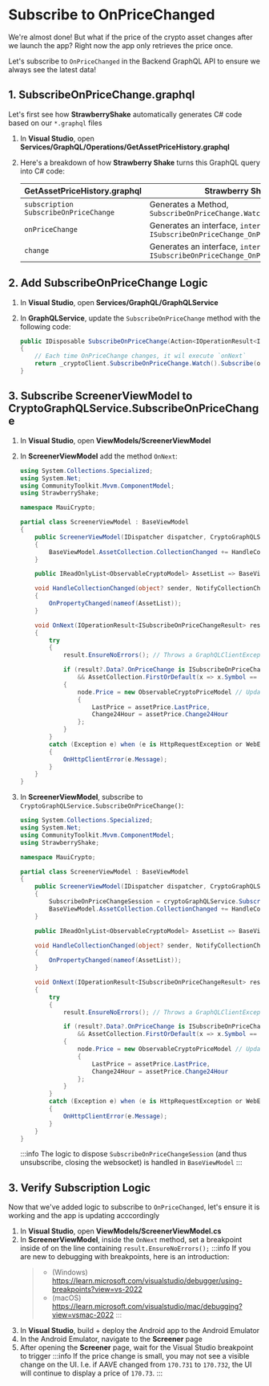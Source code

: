 # Subscribe to OnPriceChanged

We're almost done! But what if the price of the crypto asset changes after we launch the app? Right now the app only retrieves the price once. 

Let's subscribe to `OnPriceChanged` in the Backend GraphQL API to ensure we always see the latest data!

## 1. SubscribeOnPriceChange.graphql

Let's first see how **StrawberryShake** automatically generates C# code based on our `*.graphql` files

1. In **Visual Studio**, open **Services/GraphQL/Operations/GetAssetPriceHistory.graphql**
2. Here's a breakdown of how **Strawberry Shake** turns this GraphQL query into C# code:

    | GetAssetPriceHistory.graphql | Strawberry Shake |
    | ----------------------  | ---------------- |
    | `subscription SubscribeOnPriceChange`| Generates a Method, `SubscribeOnPriceChange.Watch()` |
    | `onPriceChange` | Generates an interface, `interface ISubscribeOnPriceChange_OnPriceChange` |
    | `change` | Generates an interface, `interface ISubscribeOnPriceChange_OnPriceChange_Change` |

## 2. Add SubscribeOnPriceChange Logic

1. In **Visual Studio**, open **Services/GraphQL/GraphQLService**
2. In **GraphQLService**, update the `SubscribeOnPriceChange` method with the following code:

    ```cs
    public IDisposable SubscribeOnPriceChange(Action<IOperationResult<ISubscribeOnPriceChangeResult>> onNext)
    {
        // Each time OnPriceChange changes, it wil execute `onNext`
        return _cryptoClient.SubscribeOnPriceChange.Watch().Subscribe(onNext); // returns an IDisposable that will automatically be unsubscribed when disposed
    } 
    ```

## 3. Subscribe ScreenerViewModel to CryptoGraphQLService.SubscribeOnPriceChange

1. In **Visual Studio**, open **ViewModels/ScreenerViewModel**
2. In **ScreenerViewModel** add the method `OnNext`:

    ```cs
    using System.Collections.Specialized;
    using System.Net;
    using CommunityToolkit.Mvvm.ComponentModel;
    using StrawberryShake;

    namespace MauiCrypto;

    partial class ScreenerViewModel : BaseViewModel
    {
        public ScreenerViewModel(IDispatcher dispatcher, CryptoGraphQLService cryptoGraphQLService) : base(dispatcher)
        {
            BaseViewModel.AssetCollection.CollectionChanged += HandleCollectionChanged;
        }

        public IReadOnlyList<ObservableCryptoModel> AssetList => BaseViewModel.AssetCollection.ToList();

        void HandleCollectionChanged(object? sender, NotifyCollectionChangedEventArgs e)
        {
            OnPropertyChanged(nameof(AssetList));
        }

        void OnNext(IOperationResult<ISubscribeOnPriceChangeResult> result)
        {
            try
            {
                result.EnsureNoErrors(); // Throws a GraphQLClientException if the GraphQL Server returns an error

                if (result?.Data?.OnPriceChange is ISubscribeOnPriceChange_OnPriceChange_AssetPrice assetPrice // Ensures result?.Data?.OnPriceChange is not null
                    && AssetCollection.FirstOrDefault(x => x.Symbol == assetPrice.Symbol) is ObservableCryptoModel node) // Ensures the symbol exists in `AssetCollection`
                {
                    node.Price = new ObservableCryptoPriceModel // Updates the price 
                    {
                        LastPrice = assetPrice.LastPrice,
                        Change24Hour = assetPrice.Change24Hour
                    };
                }
            }
            catch (Exception e) when (e is HttpRequestException or WebException or GraphQLClientException)
            {
                OnHttpClientError(e.Message);
            }
        }
    }
    ```

3. In **ScreenerViewModel**, subscribe to `CryptoGraphQLService.SubscribeOnPriceChange()`:

    ```cs
    using System.Collections.Specialized;
    using System.Net;
    using CommunityToolkit.Mvvm.ComponentModel;
    using StrawberryShake;

    namespace MauiCrypto;

    partial class ScreenerViewModel : BaseViewModel
    {
        public ScreenerViewModel(IDispatcher dispatcher, CryptoGraphQLService cryptoGraphQLService) : base(dispatcher)
        {
            SubscribeOnPriceChangeSession = cryptoGraphQLService.SubscribeOnPriceChange(result => OnNext(result));
            BaseViewModel.AssetCollection.CollectionChanged += HandleCollectionChanged;
        }

        public IReadOnlyList<ObservableCryptoModel> AssetList => BaseViewModel.AssetCollection.ToList();

        void HandleCollectionChanged(object? sender, NotifyCollectionChangedEventArgs e)
        {
            OnPropertyChanged(nameof(AssetList));
        }

        void OnNext(IOperationResult<ISubscribeOnPriceChangeResult> result)
        {
            try
            {
                result.EnsureNoErrors(); // Throws a GraphQLClientException if the GraphQL Server returns an error

                if (result?.Data?.OnPriceChange is ISubscribeOnPriceChange_OnPriceChange_AssetPrice assetPrice // Ensures result?.Data?.OnPriceChange is not null
                    && AssetCollection.FirstOrDefault(x => x.Symbol == assetPrice.Symbol) is ObservableCryptoModel node) // Ensures the symbol exists in `AssetCollection`
                {
                    node.Price = new ObservableCryptoPriceModel // Updates the price 
                    {
                        LastPrice = assetPrice.LastPrice,
                        Change24Hour = assetPrice.Change24Hour
                    };
                }
            }
            catch (Exception e) when (e is HttpRequestException or WebException or GraphQLClientException)
            {
                OnHttpClientError(e.Message);
            }
        }
    }
    ```
    :::info
    The logic to dispose `SubscribeOnPriceChangeSession` (and thus unsubscribe, closing the websocket) is handled in `BaseViewModel`
    :::

## 3. Verify Subscription Logic

Now that we've added logic to subscribe to `OnPriceChanged`, let's ensure it is working and the app is updating acccordingly

1. In **Visual Studio**, open **ViewModels/ScreenerViewModel.cs**
2. In **ScreenerViewModel**, inside the `OnNext` method, set a breakpoint inside of on the line containing `result.EnsureNoErrors();`
    :::info 
    If you are new to debugging with breakpoints, here is an introduction:
    > - (Windows) https://learn.microsoft.com/visualstudio/debugger/using-breakpoints?view=vs-2022
    > - (macOS) https://learn.microsoft.com/visualstudio/mac/debugging?view=vsmac-2022
    :::
3. In **Visual Studio**, build + deploy the Android app to the Android Emulator
4. In the Android Emulator, navigate to the **Screener** page
5. After opening the **Screener** page, wait for the Visual Studio breakpoint to trigger
    :::info
    If the price change is small, you may not see a visible change on the UI. I.e. if AAVE changed from `170.731` to `170.732`, the UI will continue to display a price of `170.73`.
    :::